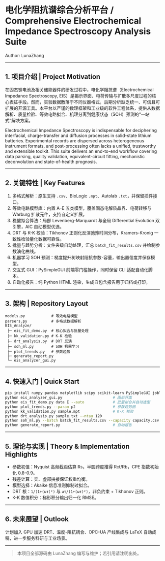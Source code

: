 # 电化学阻抗谱综合分析平台 / Comprehensive Electrochemical Impedance Spectroscopy Analysis Suite

Author: LunaZhang

---

## 1. 项目介绍 | Project Motivation

在固态锂电池及相关储能器件的研发过程中，电化学阻抗谱（Electrochemical Impedance Spectroscopy, EIS）是揭示界面、电荷传输与扩散多尺度过程的核心表征手段。然而，实验数据散落于不同仪器格式，后期分析缺乏统一、可信且可扩展的开源工具。本平台以严谨的数理框架和工业级的软件工程体系，提供从数据解析、质量检验、等效电路拟合、机理分离到健康状态（SOH）预测的“一站式”解决方案。

Electrochemical Impedance Spectroscopy is indispensable for deciphering interfacial, charge-transfer and diffusion processes in solid-state lithium batteries. Experimental records are dispersed across heterogeneous instrument formats, and post-processing often lacks a unified, trustworthy and extensible toolkit. This suite delivers an end-to-end workflow covering data parsing, quality validation, equivalent-circuit fitting, mechanistic deconvolution and state-of-health prognosis.

---

## 2. 关键特性 | Key Features

1. 多格式解析：原生支持 `.csv`、BioLogic `.mpt`、Autolab `.txt`，并保留插件接口。
2. 等效电路模型库：内置 A–E 五类模型，覆盖固态电解质晶界、电荷转移与 Warburg 扩散元件，支持自定义扩展。
3. 稳健拟合算法：局部 Levenberg-Marquardt 与全局 Differential Evolution 双引擎，AIC 自动模型优选。
4. DRT 与 K-K 校验：Tikhonov 正则化反演弛豫时间分布，Kramers-Kronig 一致性检验量化数据可靠性。
5. 批量与趋势分析：文件夹级自动处理，汇总 `batch_fit_results.csv` 并绘制参数演化曲线。
6. 机器学习 SOH 预测：梯度提升树映射阻抗参数-容量，输出置信度并保存模型。
7. 交互式 GUI：PySimpleGUI 前端零门槛操作，同时保留 CLI 适配自动化脚本。
8. 自动化报告：纯 Python HTML 渲染，生成自包含报告用于归档或打印。

---

## 3. 架构 | Repository Layout
```
models.py            # 等效电路模型
parsers.py           # 多格式数据解析
EIS_Analyze/
 ├─ eis_fit_demo.py  # 核心拟合与批量处理
 ├─ kk_validation.py # K-K 检验
 ├─ drt_analysis.py  # DRT 反演
 ├─ soh_ml.py        # SOH 机器学习
 ├─ plot_trends.py   # 参数趋势
 ├─ generate_report.py
 └─ eis_analyzer_gui.py
```

---

## 4. 快速入门 | Quick Start
```bash
pip install numpy pandas matplotlib scipy scikit-learn PySimpleGUI joblib
python eis_analyzer_gui.py                       # 图形界面
python eis_fit_demo.py data E --auto             # 批量拟合并自动选型
python plot_trends.py --param p2                 # 参数趋势图
python kk_validation.py sample.mpt               # K-K 校验
python drt_analysis.py sample.txt --ntau 120
python soh_ml.py --batch batch_fit_results.csv --capacity capacity.csv
python generate_report.py                        # 自动报告
```

---

## 5. 理论与实现 | Theory & Implementation Highlights

* 参数初值：Nyquist 高频截距估算 Rs，半圆跨度推得 Rct/Rb，CPE 指数初始化 0.8–0.9。
* 残差计算：实、虚部拼接保证权重均衡。
* 模型选择：Akaike 信息准则抑制过拟合。
* DRT 核：`1/(1+(ωτ)²)` 与 `ωτ/(1+(ωτ)²)`，非负约束 + Tikhonov 正则。
* K-K 数值积分：梯形积分输出归一化 RMSE。

---

## 6. 未来展望 | Outlook

计划加入 GPU 加速 DRT、温度-阻抗耦合、OPC-UA 产线集成与 LaTeX 自动成稿，进一步服务科研与工业场景。

---

> 本项目全部源码由 LunaZhang 编写与维护；若引用请注明出处。
